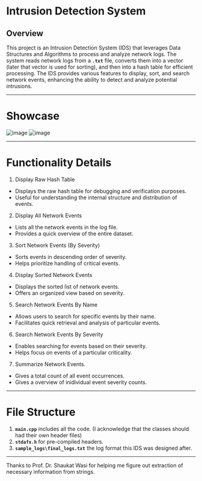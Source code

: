 # Intrusion Detection System
## Overview

This project is an Intrusion Detection System (IDS) that leverages Data Structures and Algorithms to process and analyze network logs. The system reads network logs from a **`.txt`** file, converts them into a vector (later that vector is used for sorting), and then into a hash table for efficient processing. The IDS provides various features to display, sort, and search network events, enhancing the ability to detect and analyze potential intrusions.

---

# Showcase
![image](https://github.com/KhanMarshaI/IDS/assets/108894019/060a49f9-8cf1-46db-92ad-797ef66280a0)
![image](https://github.com/KhanMarshaI/IDS/assets/108894019/f10b7d6f-a510-4bb9-9ce6-63c2bafb5221)

---
# Functionality Details
1. Display Raw Hash Table
- Displays the raw hash table for debugging and verification purposes.
- Useful for understanding the internal structure and distribution of events.
2. Display All Network Events
- Lists all the network events in the log file.
- Provides a quick overview of the entire dataset.
3. Sort Network Events (By Severity)
- Sorts events in descending order of severity.
- Helps prioritize handling of critical events.
4. Display Sorted Network Events
- Displays the sorted list of network events.
- Offers an organized view based on severity.
5. Search Network Events By Name
- Allows users to search for specific events by their name.
- Facilitates quick retrieval and analysis of particular events.
6. Search Network Events By Severity
- Enables searching for events based on their severity.
- Helps focus on events of a particular criticality.
7. Summarize Network Events.
- Gives a total count of all event occurrences.
- Gives a overview of inidividual event severity counts.
---
# File Structure
1. **`main.cpp`** includes all the code. (I acknowledge that the classes should had their own header files)
2. **`stdafx.h`** for pre-compiled headers.
3. **`sample_logs\final_logs.txt`** the log format this IDS was designed after.
---
Thanks to Prof. Dr. Shaukat Wasi for helping me figure out extraction of necessary information from strings.
